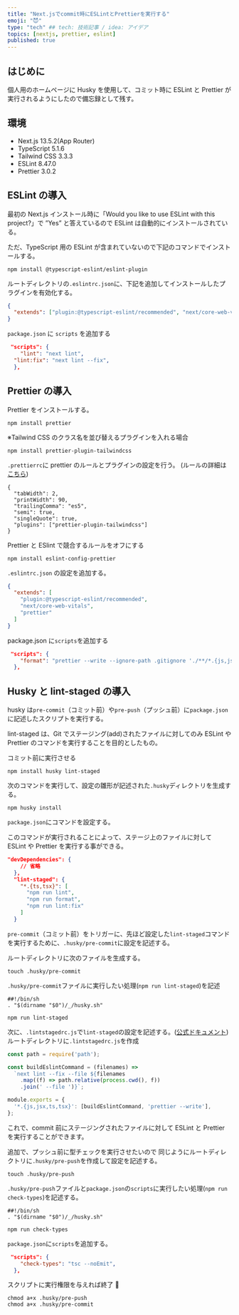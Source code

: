 ```yaml
---
title: "Next.jsでcommit時にESLintとPrettierを実行する"
emoji: "😈"
type: "tech" ## tech: 技術記事 / idea: アイデア
topics: [nextjs, prettier, eslint]
published: true
---
```


## はじめに

個人用のホームページに Husky を使用して、コミット時に ESLint と Prettier が実行されるようにしたので備忘録として残す。

## 環境

- Next.js 13.5.2(App Router)
- TypeScript 5.1.6
- Tailwind CSS 3.3.3
- ESLint 8.47.0
- Prettier 3.0.2

## ESLint の導入

最初の Next.js インストール時に「Would you like to use ESLint with this project?」で ”Yes” と答えているので ESLint は自動的にインストールされている。

ただ、TypeScript 用の ESLint が含まれていないので下記のコマンドでインストールする。

```shell
npm install @typescript-eslint/eslint-plugin
```

ルートディレクトリの`.eslintrc.json`に、下記を追加してインストールしたプラグインを有効化する。

```json:.eslintrc.json
{
  "extends": ["plugin:@typescript-eslint/recommended", "next/core-web-vitals"]
}
```

`package.json` に `scripts` を追加する

```json:package.json
 "scripts": {
    "lint": "next lint",
  "lint:fix": "next lint --fix",
  },
```

## Prettier の導入

Prettier をインストールする。

```shell
npm install prettier
```

※Tailwind CSS のクラス名を並び替えるプラグインを入れる場合

```shell
npm install prettier-plugin-tailwindcss
```

`.prettierrc`に prettier のルールとプラグインの設定を行う。
(ルールの詳細は[こちら](https://prettier.io/docs/en/options.html))

```json:.prettierrc
{
  "tabWidth": 2,
  "printWidth": 90,
  "trailingComma": "es5",
  "semi": true,
  "singleQuote": true,
  "plugins": ["prettier-plugin-tailwindcss"]
}

```

Prettier と ESlint で競合するルールをオフにする

```shell
npm install eslint-config-prettier
```

`.eslintrc.json` の設定を追加する。

```json:.eslintrc.json
{
  "extends": [
    "plugin:@typescript-eslint/recommended",
    "next/core-web-vitals",
    "prettier"
  ]
}
```

package.json に`scripts`を追加する

```json:package.json
 "scripts": {
    "format": "prettier --write --ignore-path .gitignore './**/*.{js,jsx,ts,tsx,json,css}' --plugin=prettier-plugin-tailwindcss"
  },
```

## Husky と lint-staged の導入

husky は`pre-commit`（コミット前）や`pre-push`（プッシュ前）に`package.json`に記述したスクリプトを実行する。

lint-staged は、Git でステージング(add)されたファイルに対してのみ ESLint や Prettier のコマンドを実行することを目的としたもの。

コミット前に実行させる

```shell
npm install husky lint-staged
```

次のコマンドを実行して、設定の雛形が記述された`.husky`ディレクトリを生成する。

```shell
npm husky install
```

`package.json`にコマンドを設定する。

このコマンドが実行されることによって、ステージ上のファイルに対して ESLint や Prettier を実行する事ができる。

```json:package.json
"devDependencies": {
    // 省略
  },
  "lint-staged": {
    "*.{ts,tsx}": [
      "npm run lint",
      "npm run format",
      "npm run lint:fix"
    ]
  }
```

`pre-commit`（コミット前）をトリガーに、先ほど設定した`lint-staged`コマンドを実行するために、`.husky/pre-commit`に設定を記述する。

ルートディレクトリに次のファイルを生成する。

```shell
touch .husky/pre-commit
```

`.husky/pre-commit`ファイルに実行したい処理(`npm run lint-staged`)を記述

```shell
##!/bin/sh
. "$(dirname "$0")/_/husky.sh"

npm run lint-staged
```

次に、`.lintstagedrc.js`で`lint-staged`の設定を記述する。([公式ドキュメント](https://nextjs.org/docs/app/building-your-application/configuring/eslint))
ルートディレクトリに`.lintstagedrc.js`を作成

```js:.lintstagedrc.js
const path = require('path');

const buildEslintCommand = (filenames) =>
  `next lint --fix --file ${filenames
    .map((f) => path.relative(process.cwd(), f))
    .join(' --file ')}`;

module.exports = {
  '*.{js,jsx,ts,tsx}': [buildEslintCommand, 'prettier --write'],
};

```

これで、commit 前にステージングされたファイルに対して ESLint と Prettier を実行することができます。

追加で、プッシュ前に型チェックを実行させたいので
同じようにルートディレクトリに`.husky/pre-push`を作成して設定を記述する。

```shell
touch .husky/pre-push
```

`.husky/pre-push`ファイルと`package.json`の`scripts`に実行したい処理(`npm run check-types`)を記述する。

```shell
##!/bin/sh
. "$(dirname "$0")/_/husky.sh"

npm run check-types
```

`package.json`に`scripts`を追加する。

```json:package.json
 "scripts": {
    "check-types": "tsc --noEmit",
  },
```

スクリプトに実行権限を与えれば終了 👏

```shell
chmod a+x .husky/pre-push
chmod a+x .husky/pre-commit
```
